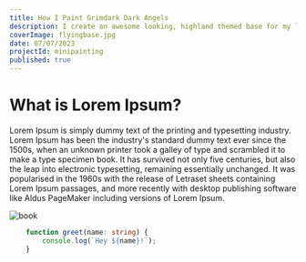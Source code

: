 ```yaml
---
title: How I Paint Grimdark Dark Angels
description: I create an awesome looking, highland themed base for my landspeeder. Specifically I wanted to be able to attach and remove the stand itself separaetly. I used Lego Technic to do this.
coverImage: flyingbase.jpg
date: 07/07/2023
projectId: minipainting
published: true
---
```


# What is Lorem Ipsum?

Lorem Ipsum is simply dummy text of the printing and typesetting industry. Lorem Ipsum has been the industry's standard dummy text ever since the 1500s, when an unknown printer took a galley of type and scrambled it to make a type specimen book. It has survived not only five centuries, but also the leap into electronic typesetting, remaining essentially unchanged. It was popularised in the 1960s with the release of Letraset sheets containing Lorem Ipsum passages, and more recently with desktop publishing software like Aldus PageMaker including versions of Lorem Ipsum.

![book](book.png)

```ts
    function greet(name: string) {
        console.log(`Hey ${name}!`);
    }
```

